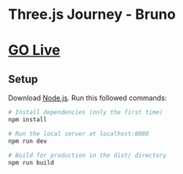 # Three.js Journey - Bruno
# <a href="https://prankush-milkyway.netlify.app/">GO Live</a>
## Setup
Download [Node.js](https://nodejs.org/en/download/).
Run this followed commands:

``` bash
# Install dependencies (only the first time)
npm install

# Run the local server at localhost:8080
npm run dev

# Build for production in the dist/ directory
npm run build
```

